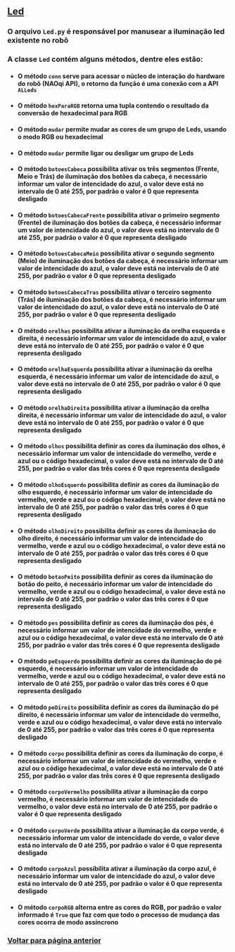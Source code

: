 ## [Led](./README.md#Led)

### O arquivo `Led.py` é responsável por manusear a iluminação led existente no robô

### A classe `Led` contém alguns métodos, dentre eles estão: 

* #### O método `conn` serve para acessar o núcleo de interação do hardware do robô (NAOqi API), o retorno da função é uma conexão com a API `ALLeds`

* #### O método `hexParaRGB` retorna uma tupla contendo o resultado da conversão de hexadecimal para RGB

* #### O método `mudar` permite mudar as cores de um grupo de Leds, usando o modo RGB ou hexadecimal

* #### O método `mudar` permite ligar ou desligar um grupo de Leds

* #### O método `botoesCabeca` possibilita ativar os três segmentos (Frente, Meio e Trás) de iluminação dos botões da cabeça, é necessário informar um valor de intencidade do azul, o valor deve está no intervalo de 0 até 255, por padrão o valor é 0 que representa desligado

* #### O método `botoesCabecaFrente` possibilita ativar o primeiro segmento (Frente) de iluminação dos botões da cabeça, é necessário informar um valor de intencidade do azul, o valor deve está no intervalo de 0 até 255, por padrão o valor é 0 que representa desligado

* #### O método `botoesCabecaMeio` possibilita ativar o segundo segmento (Meio) de iluminação dos botões da cabeça, é necessário informar um valor de intencidade do azul, o valor deve está no intervalo de 0 até 255, por padrão o valor é 0 que representa desligado

* #### O método `botoesCabecaTras` possibilita ativar o terceiro segmento (Trás) de iluminação dos botões da cabeça, é necessário informar um valor de intencidade do azul, o valor deve está no intervalo de 0 até 255, por padrão o valor é 0 que representa desligado

* #### O método `orelhas` possibilita ativar a iluminação da orelha esquerda e direita, é necessário informar um valor de intencidade do azul, o valor deve está no intervalo de 0 até 255, por padrão o valor é 0 que representa desligado

* #### O método `orelhaEsquerda` possibilita ativar a iluminação da orelha esquerda, é necessário informar um valor de intencidade do azul, o valor deve está no intervalo de 0 até 255, por padrão o valor é 0 que representa desligado

* #### O método `orelhaDireita` possibilita ativar a iluminação da orelha direita, é necessário informar um valor de intencidade do azul, o valor deve está no intervalo de 0 até 255, por padrão o valor é 0 que representa desligado

* #### O método `olhos` possibilita definir as cores da iluminação dos olhos, é necessário informar um valor de intencidade do vermelho, verde e azul ou o código hexadecimal, o valor deve está no intervalo de 0 até 255, por padrão o valor das três cores é 0 que representa desligado

* #### O método `olhoEsquerdo` possibilita definir as cores da iluminação do olho esquerdo, é necessário informar um valor de intencidade do vermelho, verde e azul ou o código hexadecimal, o valor deve está no intervalo de 0 até 255, por padrão o valor das três cores é 0 que representa desligado

* #### O método `olhoDireito` possibilita definir as cores da iluminação do olho direito, é necessário informar um valor de intencidade do vermelho, verde e azul ou o código hexadecimal, o valor deve está no intervalo de 0 até 255, por padrão o valor das três cores é 0 que representa desligado

* #### O método `botaoPeito` possibilita definir as cores da iluminação do botão do peito, é necessário informar um valor de intencidade do vermelho, verde e azul ou o código hexadecimal, o valor deve está no intervalo de 0 até 255, por padrão o valor das três cores é 0 que representa desligado

* #### O método `pes` possibilita definir as cores da iluminação dos pés, é necessário informar um valor de intencidade do vermelho, verde e azul ou o código hexadecimal, o valor deve está no intervalo de 0 até 255, por padrão o valor das três cores é 0 que representa desligado

* #### O método `peEsquerdo` possibilita definir as cores da iluminação do pé esquerdo, é necessário informar um valor de intencidade do vermelho, verde e azul ou o código hexadecimal, o valor deve está no intervalo de 0 até 255, por padrão o valor das três cores é 0 que representa desligado

* #### O método `peDireito` possibilita definir as cores da iluminação do pé direito, é necessário informar um valor de intencidade do vermelho, verde e azul ou o código hexadecimal, o valor deve está no intervalo de 0 até 255, por padrão o valor das três cores é 0 que representa desligado

* #### O método `corpo` possibilita definir as cores da iluminação do corpo, é necessário informar um valor de intencidade do vermelho, verde e azul ou o código hexadecimal, o valor deve está no intervalo de 0 até 255, por padrão o valor das três cores é 0 que representa desligado

* #### O método `corpoVermelho` possibilita ativar a iluminação da corpo vermelho, é necessário informar um valor de intencidade do vermelho, o valor deve está no intervalo de 0 até 255, por padrão o valor é 0 que representa desligado

* #### O método `corpoVerde` possibilita ativar a iluminação da corpo verde, é necessário informar um valor de intencidade do verde, o valor deve está no intervalo de 0 até 255, por padrão o valor é 0 que representa desligado

* #### O método `corpoAzul` possibilita ativar a iluminação da corpo azul, é necessário informar um valor de intencidade do azul, o valor deve está no intervalo de 0 até 255, por padrão o valor é 0 que representa desligado

* #### O método `corpoRGB` alterna entre as cores do RGB, por padrão o valor informado é `True` que faz com que todo o processo de mudança das cores ocorra de modo assíncrono

### [Voltar para página anterior](./README.md#Led)

